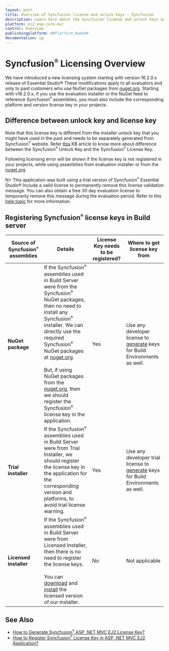 ```yaml
---
layout: post
title: Overview of Syncfusion license and unlock keys - Syncfusion
description: Learn here about the Syncfusion license and unlock keys and difference between license and unlock keys.
platform: ej2-asp-core-mvc
control: Overview
publishingplatform: ##Platform_Name##
documentation: ug
---
```


# Syncfusion<sup style="font-size:70%">&reg;</sup> Licensing Overview

We have introduced a new licensing system starting with version 16.2.0.x release of Essential Studio&reg; These modifications apply to all evaluators and only to paid customers who use NuGet packages from [nuget.org](https://www.nuget.org/packages?q=syncfusion). Starting with v16.2.0.x, if you use the evaluation installer or the NuGet feed to reference Syncfusion<sup style="font-size:70%">&reg;</sup> assemblies, you must also include the corresponding platform and version license key in your projects.

## Difference between unlock key and license key

Note that this license key is different from the installer unlock key that you might have used in the past and needs to be separately generated from Syncfusion<sup style="font-size:70%">&reg;</sup> website. Refer [this](https://www.syncfusion.com/kb/8950/difference-between-the-unlock-key-and-licensing-key) KB article to know more about difference between the Syncfusion<sup style="font-size:70%">&reg;</sup> Unlock Key and the Syncfusion<sup style="font-size:70%">&reg;</sup> License Key.

Following licensing error will be shown if the license key is not registered in your projects, while using assemblies from evaluation installer or from the [nuget.org](https://www.nuget.org/packages?q=syncfusion)

N> This application was built using a trial version of Syncfusion<sup style="font-size:70%">&reg;</sup> Essential Studio&reg; Include a valid license to permanently remove this license validation message. You can also obtain a free 30 day evaluation license to temporarily remove this message during the evaluation period. Refer to this [help topic](https://ej2.syncfusion.com/aspnetmvc/documentation/licensing/overview) for more information.

## Registering Syncfusion<sup style="font-size:70%">&reg;</sup> license keys in Build server

| Source of Syncfusion<sup style="font-size:70%">&reg;</sup> assemblies | Details | License Key needs to be registered? | Where to get license key from |
| ------------- | ------------- | ------------- | ------------- |
| **NuGet package** | If the Syncfusion<sup style="font-size:70%">&reg;</sup> assemblies used in Build Server were from the Syncfusion<sup style="font-size:70%">&reg;</sup> NuGet packages, then no need to install any Syncfusion<sup style="font-size:70%">&reg;</sup> installer. We can directly use the required Syncfusion<sup style="font-size:70%">&reg;</sup> NuGet packages at [nuget.org](http://nuget.org/). <br><br>But, if using NuGet packages from the [nuget.org](https://www.nuget.org/packages?q=syncfusion), then we should register the Syncfusion<sup style="font-size:70%">&reg;</sup> license key in the application.| Yes | Use any developer license to [generate](https://ej2.syncfusion.com/aspnetmvc/documentation/licensing/how-to-generate) keys for Build Environments as well. |
| **Trial installer** | If the Syncfusion<sup style="font-size:70%">&reg;</sup> assemblies used in Build Server were from Trial Installer, we should register the license key in the application for the corresponding version and platforms, to avoid trial license warning. | Yes | Use any developer trial license to [generate](https://ej2.syncfusion.com/aspnetmvc/documentation/licensing/how-to-generate) keys for Build Environments as well. |
| **Licensed installer** |If the Syncfusion<sup style="font-size:70%">&reg;</sup> assemblies used in Build Server were from Licensed Installer, then there is no need to register the license keys.<br><br>You can [download](https://ej2.syncfusion.com/aspnetmvc/documentation/installation/web-installer/how-to-download#download-the-license-version) and [install](https://ej2.syncfusion.com/aspnetmvc/documentation/installation/web-installer/how-to-install) the licensed version of our installer. | No | Not applicable |


## See Also

* [How to Generate Syncfusion<sup style="font-size:70%">&reg;</sup> ASP .NET MVC EJ2 License Key?](https://ej2.syncfusion.com/aspnetmvc/documentation/licensing/how-to-generate)
* [How to Register Syncfusion<sup style="font-size:70%">&reg;</sup> License Key in ASP .NET MVC EJ2 Application?](https://ej2.syncfusion.com/aspnetmvc/documentation/licensing/how-to-register-in-an-application)